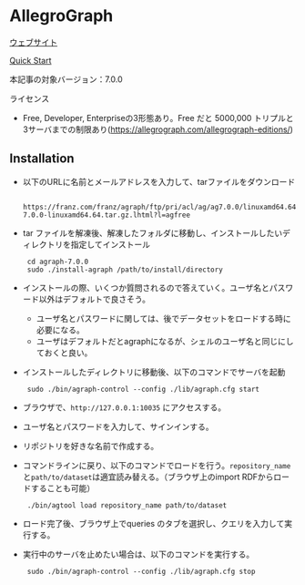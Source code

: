 # AllegroGraph

[ウェブサイト](https://allegrograph.com/products/allegrograph/)

[Quick Start](https://franz.com/agraph/support/documentation/current/agraph-quick-start.html)
    
本記事の対象バージョン：7.0.0

ライセンス
* Free, Developer, Enterpriseの3形態あり。Free だと 5000,000 トリプルと3サーバまでの制限あり(https://allegrograph.com/allegrograph-editions/)
      
## Installation

 * 以下のURLに名前とメールアドレスを入力して、tarファイルをダウンロード

        https://franz.com/franz/agraph/ftp/pri/acl/ag/ag7.0.0/linuxamd64.64/agraph-7.0.0-linuxamd64.64.tar.gz.lhtml?l=agfree

 * tar ファイルを解凍後、解凍したフォルダに移動し、インストールしたいディレクトリを指定してインストール

 
        cd agraph-7.0.0
        sudo ./install-agraph /path/to/install/directory
 * インストールの際、いくつか質問されるので答えていく。ユーザ名とパスワード以外はデフォルトで良さそう。
   * ユーザ名とパスワードに関しては、後でデータセットをロードする時に必要になる。
   * ユーザはデフォルトだとagraphになるが、シェルのユーザ名と同じにしておくと良い。
 * インストールしたディレクトリに移動後、以下のコマンドでサーバを起動
     
        sudo ./bin/agraph-control --config ./lib/agraph.cfg start
 * ブラウザで、`http://127.0.0.1:10035` にアクセスする。
 * ユーザ名とパスワードを入力して、サインインする。
 * リポジトリを好きな名前で作成する。
 * コマンドラインに戻り、以下のコマンドでロードを行う。`repository_name`と`path/to/dataset`は適宜読み替える。（ブラウザ上のimport RDFからロードすることも可能）
        
        ./bin/agtool load repository_name path/to/dataset
 * ロード完了後、ブラウザ上でqueries のタブを選択し、クエリを入力して実行する。
 * 実行中のサーバを止めたい場合は、以下のコマンドを実行する。
         
        sudo ./bin/agraph-control --config ./lib/agraph.cfg stop
